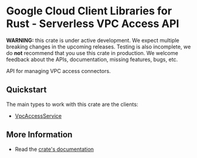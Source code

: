 # Google Cloud Client Libraries for Rust - Serverless VPC Access API

<!-- Code generated by sidekick. DO NOT EDIT. -->

**WARNING:** this crate is under active development. We expect multiple breaking
changes in the upcoming releases. Testing is also incomplete, we do **not**
recommend that you use this crate in production. We welcome feedback about the
APIs, documentation, missing features, bugs, etc.

API for managing VPC access connectors.

## Quickstart

The main types to work with this crate are the clients:

* [VpcAccessService]

## More Information

* Read the [crate's documentation](https://docs.rs/google-cloud-vpcaccess-v1/latest/google-cloud-vpcaccess-v1)

[VpcAccessService]: https://docs.rs/google-cloud-vpcaccess-v1/latest/google_cloud_vpcaccess_v1/client/struct.VpcAccessService.html
